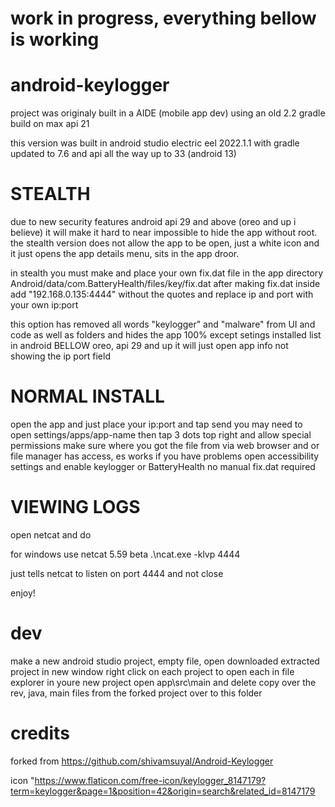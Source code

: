 # work in progress, everything bellow is working

# android-keylogger
project was originaly built in a AIDE (mobile app dev) using an old 2.2 gradle build on max api 21

this version was built in android studio electric eel 2022.1.1 with gradle updated to 7.6 and api all the way up to 33 (android 13)


# STEALTH

due to new security features android api 29 and above (oreo and up i believe) it will make it hard to near impossible to hide the app without root.
the stealth version does not allow the app to be open, just a white icon and it just opens the app details menu, sits in the app droor.

in stealth you must make and place your own fix.dat file in the app directory 
Android/data/com.BatteryHealth/files/key/fix.dat
after making fix.dat inside add "192.168.0.135:4444"
without the quotes and replace ip and port with your own ip:port

this option has removed all words "keylogger" and "malware" from UI and code as well as folders and hides the app 100% except setings installed list in
android BELLOW oreo, api 29 and up it will just open app info not showing the ip port field


# NORMAL INSTALL

open the app and just place your ip:port and tap send
you may need to open settings/apps/app-name then tap 3 dots top right and allow special permissions
make sure where you got the file from via web browser and or file manager has access, es works if you have problems
open accessibility settings and enable keylogger or BatteryHealth
no manual fix.dat required



# VIEWING LOGS

open netcat and do


for windows use netcat 5.59 beta
.\ncat.exe -klvp 4444

just tells netcat to listen on port 4444 and not close

enjoy!


# dev
make a new android studio project, empty
file, open downloaded extracted project in new window
right click on each project to open each in file explorer
in youre new project open app\src\main and delete 
copy over the rev, java, main files from the forked project over to this folder









# credits
forked from https://github.com/shivamsuyal/Android-Keylogger

icon "https://www.flaticon.com/free-icon/keylogger_8147179?term=keylogger&page=1&position=42&origin=search&related_id=8147179

